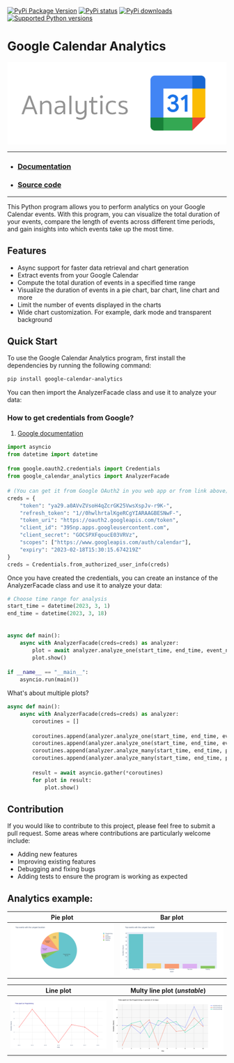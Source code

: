 [![PyPi Package Version](https://img.shields.io/pypi/v/google-calendar-analytics.svg)](https://pypi.org/project/google-calendar-analytics/)
[![PyPi status](https://img.shields.io/pypi/status/google-calendar-analytics.svg?style=flat-square)](https://pypi.python.org/pypi/google-calendar-analytics)
[![PyPi downloads](https://img.shields.io/pypi/dm/google-calendar-analytics.svg)](https://pypi.org/project/google-calendar-analytics/)
[![Supported Python versions](https://img.shields.io/pypi/pyversions/google-calendar-analytics.svg)](https://pypi.python.org/pypi/google-calendar-analytics)

# Google Calendar Analytics

![img](https://github.com/Berupor/Calendar-Analytics/blob/master/examples/Logo.png?raw=true)

---

- ### [Documentation](https://berupor.github.io/Calendar-Analytics/)
- ### [Source code](https://github.com/Berupor/Calendar-Analytics)

---
This Python program allows you to perform analytics on your Google Calendar events. With this program, you can visualize
the total duration of your events, compare the length of events across different time periods, and gain insights into
which events take up the most time.

## Features

- Async support for faster data retrieval and chart generation
- Extract events from your Google Calendar
- Compute the total duration of events in a specified time range
- Visualize the duration of events in a pie chart, bar chart, line chart and more
- Limit the number of events displayed in the charts
- Wide chart customization. For example, dark mode and transparent background

## Quick Start

To use the Google Calendar Analytics program, first install the dependencies by running the following command:

```bash
pip install google-calendar-analytics
```

You can then import the AnalyzerFacade class and use it to analyze your data:

### How to get credentials from Google?

1. [Google documentation](https://developers.google.com/calendar/api/quickstart/python)

```python
import asyncio
from datetime import datetime

from google.oauth2.credentials import Credentials
from google_calendar_analytics import AnalyzerFacade

# (You can get it from Google OAuth2 in you web app or from link above)
creds = {
    "token": "ya29.a0AVvZVsoH4qZcrGK25VwsXspJv-r9K-",
    "refresh_token": "1//0hwlhrtalKgeRCgYIARAAGBESNwF-",
    "token_uri": "https://oauth2.googleapis.com/token",
    "client_id": "395np.apps.googleusercontent.com",
    "client_secret": "GOCSPXFqoucE03VRVz",
    "scopes": ["https://www.googleapis.com/auth/calendar"],
    "expiry": "2023-02-18T15:30:15.674219Z"
}
creds = Credentials.from_authorized_user_info(creds)
```

Once you have created the credentials, you can create an instance of the AnalyzerFacade class and use it to analyze your data:

```python
# Choose time range for analysis
start_time = datetime(2023, 3, 1)
end_time = datetime(2023, 3, 18)


async def main():
    async with AnalyzerFacade(creds=creds) as analyzer:
        plot = await analyzer.analyze_one(start_time, end_time, event_name="Programming", plot_type="Line")
        plot.show()

if __name__ == "__main__":
    asyncio.run(main())
```

What's about multiple plots?
```python
async def main():
    async with AnalyzerFacade(creds=creds) as analyzer:
        coroutines = []
        
        coroutines.append(analyzer.analyze_one(start_time, end_time, event_name="Programming", plot_type="Line")
        coroutines.append(analyzer.analyze_one(start_time, end_time, event_name="Reading", plot_type="Line"))
        coroutines.append(analyzer.analyze_many(start_time, end_time, plot_type="Pie"))
        coroutines.append(analyzer.analyze_many(start_time, end_time, plot_type="Bar"))
                          
        result = await asyncio.gather(*coroutines)
        for plot in result:
            plot.show()
```

## Contribution

If you would like to contribute to this project, please feel free to submit a pull request. Some areas where
contributions are particularly welcome include:

- Adding new features
- Improving existing features
- Debugging and fixing bugs
- Adding tests to ensure the program is working as expected

## Analytics example:

|              Pie plot               |              Bar plot               |
|:-----------------------------------:|:-----------------------------------:|
| ![img](https://github.com/Berupor/Calendar-Analytics/blob/master/examples/plot_Pie_ploty.png?raw=true) | ![img](https://github.com/Berupor/Calendar-Analytics/blob/master/examples/plot_Bar_ploty.png?raw=true) |

|              Line plot               |                                          Multy line plot (_unstable_)                                           |          
|:------------------------------------:|:--------------------------------------------------------------------------------------------------:|
| ![img](https://github.com/Berupor/Calendar-Analytics/blob/master/examples/plot_Line_ploty.png?raw=true) | ![img](https://github.com/Berupor/Calendar-Analytics/blob/master/examples/plot_Multy.png?raw=true) |
 
